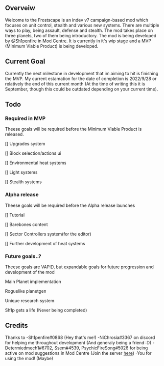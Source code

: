 ## Overveiw
Welcome to the Frostscape is an indev v7 campaign-based mod which focuses on unit control, stealth and various new systems. There are multiple ways to play, being assault, defense and stealth. The mod takes place on three planets, two of them being introductory. The mod is being developed by [@Sh1penfire](https://github.com/Sh1penfire) in [Mod Centre](https://discord.gg/XrFhAZys7T). It is currently in it's wip stage and a MVP (Minimum Viable Product) is being developed.

## Current Goal
Currently the next milestone in development that im aiming to hit is finishing the MVP. My current estamation for the date of completion is 2022/9/28 or relatively the end of this current month (At the time of writing this it is September, though this could be outdated depending on your current time).

## Todo

### Required in MVP
Theese goals will be required before the Minimum Viable Product is released.

[] Upgrades system

[] Block selection/actions ui

[] Environmental heat systems

[] Light systems

[] Stealth systems

### Alpha release
Theese goals will be required before the Alpha release launches

[] Tutorial

[] Barebones content

[] Sector Controllers system(for the editor)

[] Further development of heat systems


### Future goals..?
Theese goals are VAPID, but expandable goals for future progression and development of the mod

Main Planet implementation

Roguelike planetgen

Unique research system

Sh1p gets a life (Never being completed)

## Credits
Thanks to
-Sh1penfire#0868 (Hey that's me!)
-NiChrosia#3367 on discord for helping me throughout development (And generaly being a friend :D)
-Determiedmech1#6702, Ssem#4539, PsychicFireSong#5026 for being active on mod suggestions in Mod Centre (Join the server [here](https://discord.gg/XrFhAZys7T))
-You for using the mod! (Maybe)
